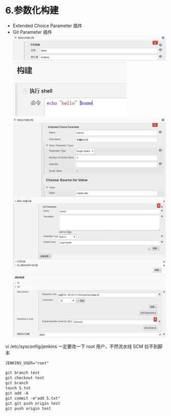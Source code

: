 # 6.参数化构建

- Extended Choice Parameter 插件
- Git Parameter 插件
  ![效果图](../.vuepress/public/jekins/7.png "效果图")
  ![效果图](../.vuepress/public/jekins/8.png "效果图")
  ![效果图](../.vuepress/public/jekins/9.png "效果图")
  ![效果图](../.vuepress/public/jekins/10.png "效果图")

vi /etc/sysconfig/jenkins 一定要改一下 root 用户，不然流水线 SCM 拉不到脚本

```
JENKINS_USER="root"
```

```
git branch test
git checkout test
git branch
touch 5.txt
git add -A
git commit -m"add 5.txt"
git git push origin test
git push origin test
```
